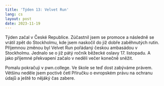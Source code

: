 ```yaml
---
title: 'Týden 13: Velvet Run'
lang: cs
layout: post
date: 2023-11-19
---
```


Týden začal v České Republice. Zúčastnil jsem se promoce a následně se vrátil zpět do Stockholmu, kde jsem naskočil do již dobře zaběhnutých rutin. Příjemnou změnou byl Velvet Run pořádaný českou ambasádou v Stockholmu. Jednalo se o již pátý ročník běžecké oslavy 17. listopadu. A jako příjemné překvapení začalo v neděli večer konečně sněžit. 

Pomalu pokračuji v pwn.college. Ve škole se teď dost zabýváme právem. Většinu neděle jsem poctivě četl Příručku o evropském právu na ochranu údajů a ještě to nějáký čas zabere.